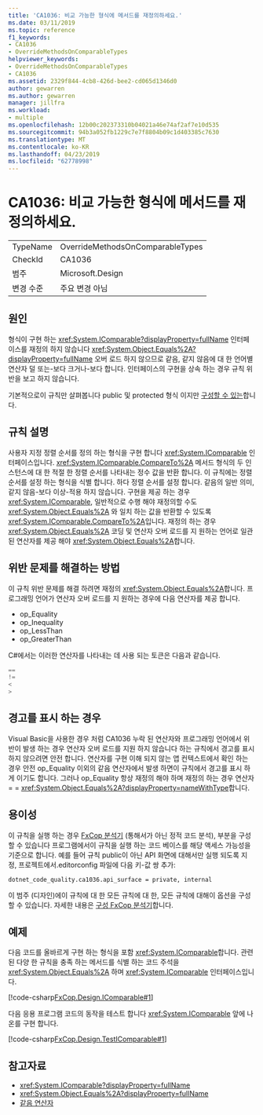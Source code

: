 ```yaml
---
title: 'CA1036: 비교 가능한 형식에 메서드를 재정의하세요.'
ms.date: 03/11/2019
ms.topic: reference
f1_keywords:
- CA1036
- OverrideMethodsOnComparableTypes
helpviewer_keywords:
- OverrideMethodsOnComparableTypes
- CA1036
ms.assetid: 2329f844-4cb8-426d-bee2-cd065d1346d0
author: gewarren
ms.author: gewarren
manager: jillfra
ms.workload:
- multiple
ms.openlocfilehash: 12b00c202373310b04021a46e74af2af7e10d535
ms.sourcegitcommit: 94b3a052fb1229c7e7f8804b09c1d403385c7630
ms.translationtype: MT
ms.contentlocale: ko-KR
ms.lasthandoff: 04/23/2019
ms.locfileid: "62778998"
---
```

# <a name="ca1036-override-methods-on-comparable-types"></a>CA1036: 비교 가능한 형식에 메서드를 재정의하세요.

|||
|-|-|
|TypeName|OverrideMethodsOnComparableTypes|
|CheckId|CA1036|
|범주|Microsoft.Design|
|변경 수준|주요 변경 아님|

## <a name="cause"></a>원인

형식이 구현 하는 <xref:System.IComparable?displayProperty=fullName> 인터페이스를 재정의 하지 않습니다 <xref:System.Object.Equals%2A?displayProperty=fullName> 오버 로드 하지 않으므로 같음, 같지 않음에 대 한 언어별 연산자 덜 또는-보다 크거나-보다 합니다. 인터페이스의 구현을 상속 하는 경우 규칙 위반을 보고 하지 않습니다.

기본적으로이 규칙만 살펴봅니다 public 및 protected 형식 이지만 [구성할 수 있는](#configurability)합니다.

## <a name="rule-description"></a>규칙 설명

사용자 지정 정렬 순서를 정의 하는 형식을 구현 합니다 <xref:System.IComparable> 인터페이스입니다. <xref:System.IComparable.CompareTo%2A> 메서드 형식의 두 인스턴스에 대 한 적절 한 정렬 순서를 나타내는 정수 값을 반환 합니다. 이 규칙에는 정렬 순서를 설정 하는 형식을 식별 합니다. 하다 정렬 순서를 설정 합니다. 같음의 일반 의미, 같지 않음-보다 이상-적용 하지 않습니다. 구현을 제공 하는 경우 <xref:System.IComparable>, 일반적으로 수행 해야 재정의할 수도 <xref:System.Object.Equals%2A> 와 일치 하는 값을 반환할 수 있도록 <xref:System.IComparable.CompareTo%2A>입니다. 재정의 하는 경우 <xref:System.Object.Equals%2A> 코딩 및 연산자 오버 로드를 지 원하는 언어로 일관 된 연산자를 제공 해야 <xref:System.Object.Equals%2A>합니다.

## <a name="how-to-fix-violations"></a>위반 문제를 해결하는 방법

이 규칙 위반 문제를 해결 하려면 재정의 <xref:System.Object.Equals%2A>합니다. 프로그래밍 언어가 연산자 오버 로드를 지 원하는 경우에 다음 연산자를 제공 합니다.

- op_Equality
- op_Inequality
- op_LessThan
- op_GreaterThan

C#에서는 이러한 연산자를 나타내는 데 사용 되는 토큰은 다음과 같습니다.

```csharp
==
!=
<
>
```

## <a name="when-to-suppress-warnings"></a>경고를 표시 하는 경우

Visual Basic을 사용한 경우 처럼 CA1036 누락 된 연산자와 프로그래밍 언어에서 위반이 발생 하는 경우 연산자 오버 로드를 지원 하지 않습니다 하는 규칙에서 경고를 표시 하지 않으려면 안전 합니다. 연산자를 구현 이해 되지 않는 앱 컨텍스트에서 확인 하는 경우 안전 op_Equality 이외의 같음 연산자에서 발생 하면이 규칙에서 경고를 표시 하 게 이기도 합니다. 그러나 op_Equality 항상 재정의 해야 하며 재정의 하는 경우 연산자 = = <xref:System.Object.Equals%2A?displayProperty=nameWithType>합니다.

## <a name="configurability"></a>용이성

이 규칙을 실행 하는 경우 [FxCop 분석기](install-fxcop-analyzers.md) (통해서가 아닌 정적 코드 분석), 부분을 구성할 수 있습니다 프로그램에서이 규칙을 실행 하는 코드 베이스를 해당 액세스 가능성을 기준으로 합니다. 예를 들어 규칙 public이 아닌 API 화면에 대해서만 실행 되도록 지정, 프로젝트에서.editorconfig 파일에 다음 키-값 쌍 추가:

```
dotnet_code_quality.ca1036.api_surface = private, internal
```

이 범주 (디자인)에이 규칙에 대 한 모든 규칙에 대 한, 모든 규칙에 대해이 옵션을 구성할 수 있습니다. 자세한 내용은 [구성 FxCop 분석기](configure-fxcop-analyzers.md)합니다.

## <a name="examples"></a>예제

다음 코드를 올바르게 구현 하는 형식을 포함 <xref:System.IComparable>합니다. 관련 된 다양 한 규칙을 충족 하는 메서드를 식별 하는 코드 주석을 <xref:System.Object.Equals%2A> 하며 <xref:System.IComparable> 인터페이스입니다.

[!code-csharp[FxCop.Design.IComparable#1](../code-quality/codesnippet/CSharp/ca1036-override-methods-on-comparable-types_1.cs)]

다음 응용 프로그램 코드의 동작을 테스트 합니다 <xref:System.IComparable> 앞에 나온를 구현 합니다.

[!code-csharp[FxCop.Design.TestIComparable#1](../code-quality/codesnippet/CSharp/ca1036-override-methods-on-comparable-types_2.cs)]

## <a name="see-also"></a>참고자료

- <xref:System.IComparable?displayProperty=fullName>
- <xref:System.Object.Equals%2A?displayProperty=fullName>
- [같음 연산자](/dotnet/standard/design-guidelines/equality-operators)